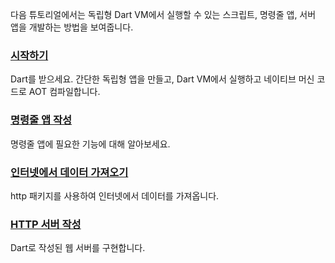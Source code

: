 다음 튜토리얼에서는 독립형 Dart VM에서 실행할 수 있는 스크립트, 명령줄 앱, 서버 앱을 개발하는 방법을 보여줍니다.

<div class="card-grid">
  <div class="card">
    <h3 class="no_toc"><a href="/tutorials/server/get-started">시작하기</a></h3>
    <p>Dart를 받으세요. 간단한 독립형 앱을 만들고, Dart VM에서 실행하고 네이티브 머신 코드로 AOT 컴파일합니다.</p>
  </div>
  <div class="card">
    <h3 class="no_toc"><a href="/tutorials/server/cmdline">명령줄 앱 작성</a></h3>
    <p>명령줄 앱에 필요한 기능에 대해 알아보세요.</p>
  </div>
  <div class="card">
    <h3 class="no_toc"><a href="/tutorials/server/fetch-data">인터넷에서 데이터 가져오기</a></h3>
    <p>http 패키지를 사용하여 인터넷에서 데이터를 가져옵니다.</p>
  </div>
  <div class="card">
    <h3 class="no_toc"><a href="/tutorials/server/httpserver">HTTP 서버 작성</a></h3>
    <p>Dart로 작성된 웹 서버를 구현합니다.</p>
  </div>
</div>
